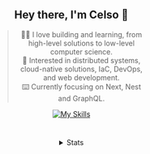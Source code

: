 <div align="center">

## Hey there, I'm Celso 🙂

<div style="max-width: 300px; ">

> 🧙‍♂️ I love building and learning, from high-level solutions to low-level computer science.<br>
> 🦉 Interested in distributed systems, cloud-native solutions, IaC, DevOps, and web development.<br>
> ⌨️ Currently focusing on Next, Nest and GraphQL.<br>

[![My Skills](https://skillicons.dev/icons?i=next,nest,graphql)](https://skillicons.dev)

</div>


#

<details align="center">
<summary>Stats</summary>

<cr/>

<p style="text-align: center;">
<!--START_SECTION:waka-->

```txt
From: 17 November 2023 - To: 17 December 2023

Markdown      43 hrs 58 mins  ███████▒░░░░░░░░░░░░░░░░░   28.97 %
TypeScript    32 hrs 16 mins  █████▒░░░░░░░░░░░░░░░░░░░   21.26 %
Go            21 hrs 27 mins  ███▓░░░░░░░░░░░░░░░░░░░░░   14.13 %
YAML          10 hrs 26 mins  █▓░░░░░░░░░░░░░░░░░░░░░░░   06.87 %
Lua           8 hrs 30 mins   █▒░░░░░░░░░░░░░░░░░░░░░░░   05.61 %
```

<!--END_SECTION:waka-->
</p>
  
<div>

<img src="http://github-readme-stats.vercel.app/api/top-langs/?username=celsobenedetti&layout=compact&custom_title=Languages&include_all_commits=true&count_private=true&langs_count=6&theme=transparent&bg_color=00000000" height="180em"/>
<img src="https://streak-stats.demolab.com?user=celsobenedetti&theme=transparent" height="180rem"/>

</div>

#

<a href="https://wakatime.com/@8a52c0fd-ec78-403a-81d0-07c674c564b3" title="Time coded since Jan 17 2022">
<img src="https://wakatime.com/badge/user/8a52c0fd-ec78-403a-81d0-07c674c564b3.svg" alt="Wakatime 2022" title="Time coded since Jan 17 2022" />
</a>

</details>

</div>

